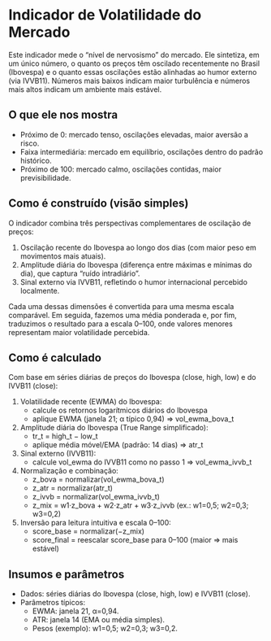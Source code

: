 # Indicador de Volatilidade do Mercado

Este indicador mede o “nível de nervosismo” do mercado. Ele sintetiza, em um único número, o quanto os preços têm oscilado recentemente no Brasil (Ibovespa) e o quanto essas oscilações estão alinhadas ao humor externo (via IVVB11). Números mais baixos indicam maior turbulência e números mais altos indicam um ambiente mais estável.

## O que ele nos mostra
- Próximo de 0: mercado tenso, oscilações elevadas, maior aversão a risco.
- Faixa intermediária: mercado em equilíbrio, oscilações dentro do padrão histórico.
- Próximo de 100: mercado calmo, oscilações contidas, maior previsibilidade.

## Como é construído (visão simples)
O indicador combina três perspectivas complementares de oscilação de preços:
1) Oscilação recente do Ibovespa ao longo dos dias (com maior peso em movimentos mais atuais).
2) Amplitude diária do Ibovespa (diferença entre máximas e mínimas do dia), que captura “ruído intradiário”.
3) Sinal externo via IVVB11, refletindo o humor internacional percebido localmente.

Cada uma dessas dimensões é convertida para uma mesma escala comparável. Em seguida, fazemos uma média ponderada e, por fim, traduzimos o resultado para a escala 0–100, onde valores menores representam maior volatilidade percebida.

## Como é calculado
Com base em séries diárias de preços do Ibovespa (close, high, low) e do IVVB11 (close):

1) Volatilidade recente (EWMA) do Ibovespa:
	- calcule os retornos logarítmicos diários do Ibovespa
	- aplique EWMA (janela 21; α típico 0,94) ⇒ vol_ewma_bova_t
2) Amplitude diária do Ibovespa (True Range simplificado):
	- tr_t = high_t − low_t
	- aplique média móvel/EMA (padrão: 14 dias) ⇒ atr_t
3) Sinal externo (IVVB11):
	- calcule vol_ewma do IVVB11 como no passo 1 ⇒ vol_ewma_ivvb_t
4) Normalização e combinação:
	- z_bova = normalizar(vol_ewma_bova_t)
	- z_atr = normalizar(atr_t)
	- z_ivvb = normalizar(vol_ewma_ivvb_t)
	- z_mix = w1·z_bova + w2·z_atr + w3·z_ivvb  (ex.: w1=0,5; w2=0,3; w3=0,2)
5) Inversão para leitura intuitiva e escala 0–100:
	- score_base = normalizar(−z_mix)
	- score_final = reescalar score_base para 0–100 (maior ⇒ mais estável)

## Insumos e parâmetros
- Dados: séries diárias do Ibovespa (close, high, low) e IVVB11 (close).
- Parâmetros típicos:
  - EWMA: janela 21, α=0,94.
  - ATR: janela 14 (EMA ou média simples).
  - Pesos (exemplo): w1=0,5; w2=0,3; w3=0,2.
